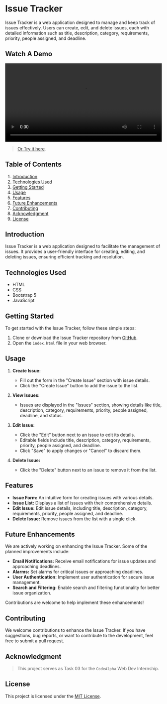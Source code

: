 # Issue Tracker

Issue Tracker is a web application designed to manage and keep track of issues effectively. Users can create, edit, and delete issues, each with detailed information such as title, description, category, requirements, priority, people assigned, and deadline.

## Watch A Demo

<div align="center">
  <video width="100%" src="#">
</div>

> [Or Try it here]().

## Table of Contents

1. [Introduction](#introduction)
2. [Technologies Used](#technologies-used)
3. [Getting Started](#getting-started)
4. [Usage](#usage)
5. [Features](#features)
6. [Future Enhancements](#future-enhancements)
7. [Contributing](#contributing)
8. [Acknowledgment](#acknowledgment)
9. [License](#license)

## Introduction

Issue Tracker is a web application designed to facilitate the management of issues. It provides a user-friendly interface for creating, editing, and deleting issues, ensuring efficient tracking and resolution.

## Technologies Used

- HTML
- CSS
- Bootstrap 5
- JavaScript

## Getting Started

To get started with the Issue Tracker, follow these simple steps:

1. Clone or download the Issue Tracker repository from [GitHub](#).
2. Open the `index.html` file in your web browser.

## Usage

1. **Create Issue:**

   - Fill out the form in the "Create Issue" section with issue details.
   - Click the "Create Issue" button to add the issue to the list.

2. **View Issues:**

   - Issues are displayed in the "Issues" section, showing details like title, description, category, requirements, priority, people assigned, deadline, and status.

3. **Edit Issue:**

   - Click the "Edit" button next to an issue to edit its details.
   - Editable fields include title, description, category, requirements, priority, people assigned, and deadline.
   - Click "Save" to apply changes or "Cancel" to discard them.

4. **Delete Issue:**
   - Click the "Delete" button next to an issue to remove it from the list.

## Features

- **Issue Form:** An intuitive form for creating issues with various details.
- **Issue List:** Displays a list of issues with their comprehensive details.
- **Edit Issue:** Edit issue details, including title, description, category, requirements, priority, people assigned, and deadline.
- **Delete Issue:** Remove issues from the list with a single click.

## Future Enhancements

We are actively working on enhancing the Issue Tracker. Some of the planned improvements include:

- **Email Notifications:** Receive email notifications for issue updates and approaching deadlines.
- **Alarms:** Set alarms for critical issues or approaching deadlines.
- **User Authentication:** Implement user authentication for secure issue management.
- **Search and Filtering:** Enable search and filtering functionality for better issue organization.

Contributions are welcome to help implement these enhancements!

## Contributing

We welcome contributions to enhance the Issue Tracker. If you have suggestions, bug reports, or want to contribute to the development, feel free to submit a pull request.

## Acknowledgment

> This project serves as Task 03 for the `CodeAlpha` Web Dev Internship.

## License

This project is licensed under the [MIT License](../LICENSE).
